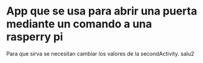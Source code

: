 # App que se usa para abrir una puerta mediante un comando a una rasperry pi
Para que sirva se necesitan cambiar los valores de la secondActivity.
salu2
